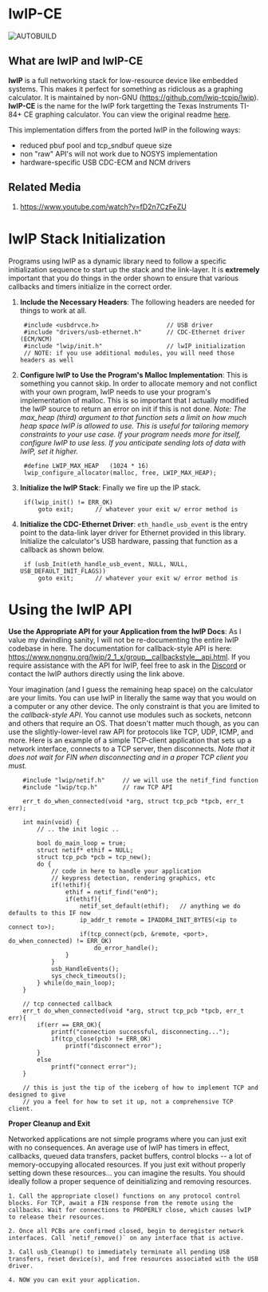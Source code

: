 # lwIP-CE #

![AUTOBUILD](https://github.com/cagstech/lwip-ce/actions/workflows/build.yml/badge.svg)

## What are lwIP and lwIP-CE ##

**lwIP** is a full networking stack for low-resource device like embedded systems. This makes it perfect for something as ridiclous as a graphing calculator.
It is maintained by non-GNU (https://github.com/lwip-tcpip/lwip).
**lwIP-CE** is the name for the lwIP fork targetting the Texas Instruments TI-84+ CE graphing calculator.
You can view the original readme [here](./README-ORIG.md).

This implementation differs from the ported lwIP in the following ways:
- reduced pbuf pool and tcp_sndbuf queue size
- non "raw" API's will not work due to NOSYS implementation
- hardware-specific USB CDC-ECM and NCM drivers

## Related Media ##
1. https://www.youtube.com/watch?v=fD2n7CzFeZU


# lwIP Stack Initialization #

Programs using lwIP as a dynamic library need to follow a specific initialization sequence to start up the stack and the link-layer. It is **extremely** important that you do things in the order shown to ensure that various callbacks and timers initialize in the correct order.

1. **Include the Necessary Headers**: The following headers are needed for things to work at all.

        #include <usbdrvce.h>                   // USB driver
        #include "drivers/usb-ethernet.h"       // CDC-Ethernet driver (ECM/NCM)
        #include "lwip/init.h"                  // lwIP initialization
        // NOTE: if you use additional modules, you will need those headers as well
    
    
2. **Configure lwIP to Use the Program's Malloc Implementation**: This is something you cannot skip. In order to allocate memory and not conflict with your own program, lwIP needs to use your program's implementation of malloc. This is so important that I actually modified the lwIP source to return an error on init if this is not done. *Note: The max_heap (third) argument to that function sets a limit on how much heap space lwIP is allowed to use. This is useful for tailoring memory constraints to your use case. If your program needs more for itself, configure lwIP to use less. If you anticipate sending lots of data with lwIP, set it higher.*

        #define LWIP_MAX_HEAP   (1024 * 16)
        lwip_configure_allocator(malloc, free, LWIP_MAX_HEAP);


3. **Initialize the lwIP Stack**: Finally we fire up the IP stack.

        if(lwip_init() != ERR_OK)
            goto exit;      // whatever your exit w/ error method is
        
        
4. **Initialize the CDC-Ethernet Driver**: `eth_handle_usb_event` is the entry point to the data-link layer driver for Ethernet provided in this library. Initialize the calculator's USB hardware, passing that function as a callback as shown below.

        if (usb_Init(eth_handle_usb_event, NULL, NULL, USB_DEFAULT_INIT_FLAGS))
            goto exit;      // whatever your exit w/ error method is      

        
# Using the lwIP API # 

**Use the Appropriate API for your Application from the lwIP Docs**: As I value my dwindling sanity, I will not be re-documenting the entire lwIP codebase in here. The documentation for callback-style API is here: https://www.nongnu.org/lwip/2_1_x/group__callbackstyle__api.html. If you require assistance with the API for lwIP, feel free to ask in the [Discord](https://discord.gg/kvcuygqU) or contact the lwIP authors directly using the link above.

Your imagination (and I guess the remaining heap space) on the calculator are your limits. You can use lwIP in literally the same way that you would on a computer or any other device. The only constraint is that you are limited to the *callback-style API*. You cannot use modules such as sockets, netconn and others that require an OS. That doesn't matter much though, as you can use the slightly-lower-level raw API for protocols like TCP, UDP, ICMP, and more. Here is an example of a simple TCP-client application that sets up a network interface, connects to a TCP server, then disconnects. *Note that it does not wait for FIN when disconnecting and in a proper TCP client you must.*

        #include "lwip/netif.h"     // we will use the netif_find function
        #include "lwip/tcp.h"       // raw TCP API
    
        err_t do_when_connected(void *arg, struct tcp_pcb *tpcb, err_t err);
    
        int main(void) {
            // .. the init logic ..
    
            bool do_main_loop = true;
            struct netif* ethif = NULL;
            struct tcp_pcb *pcb = tcp_new();
            do {
                // code in here to handle your application
                // keypress detection, rendering graphics, etc
                if(!ethif){
                    ethif = netif_find("en0");
                    if(ethif){
                        netif_set_default(ethif);   // anything we do defaults to this IF now
                        ip_addr_t remote = IPADDR4_INIT_BYTES(<ip to connect to>);
                        if(tcp_connect(pcb, &remote, <port>, do_when_connected) != ERR_OK)
                            do_error_handle();
                    }
                }
                usb_HandleEvents();
                sys_check_timeouts();
            } while(do_main_loop);
        }
    
        // tcp connected callback
        err_t do_when_connected(void *arg, struct tcp_pcb *tpcb, err_t err){
            if(err == ERR_OK){
                printf("connection successful, disconnecting...");
                if(tcp_close(pcb) != ERR_OK)
                    printf("disconnect error");
            }
            else
                printf("connect error");
        }
    
        // this is just the tip of the iceberg of how to implement TCP and designed to give
        // you a feel for how to set it up, not a comprehensive TCP client.


**Proper Cleanup and Exit**

Networked applications are not simple programs where you can just exit with no consequences. An average use of lwIP has timers in effect, callbacks, queued data transfers, packet buffers, control blocks -- a lot of memory-occupying allocated resources. If you just exit without properly setting down these resources... you can imagine the results. You should ideally follow a proper sequence of deinitializing and removing resources.

    1. Call the appropriate close() functions on any protocol control blocks. For TCP, await a FIN response from the remote using the callbacks. Wait for connections to PROPERLY close, which causes lwIP to release their resources.
    
    2. Once all PCBs are confirmed closed, begin to deregister network interfaces. Call `netif_remove()` on any interface that is active.
    
    3. Call usb_Cleanup() to immediately terminate all pending USB transfers, reset device(s), and free resources associated with the USB driver.
    
    4. NOW you can exit your application.
